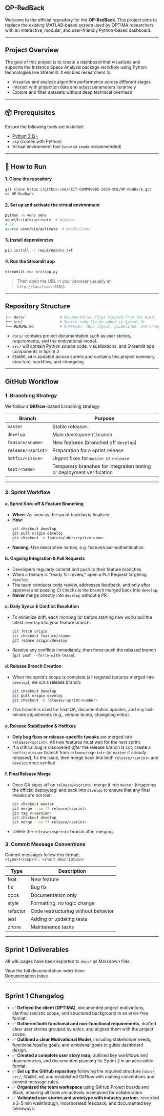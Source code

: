 ## OP-RedBack

Welcome to the official repository for the **OP-RedBack**. This project aims to replace the existing MATLAB-based system used by OPTIMA researchers with an interactive, modular, and user-friendly Python-based dashboard.

---

##  Project Overview

The goal of this project is to create a dashboard that visualizes and supports the Instance Space Analysis package workflow using Python technologies like Streamlit. It enables researchers to:

- Visualize and analyze algorithm performance across different stages
- Interact with projection data and adjust parameters iteratively
- Explore and filter datasets without deep technical overhead

---

## 📦 Prerequisites

Ensure the following tools are installed:

- [Python 3.12+](https://www.python.org/downloads/)
- `pip` (comes with Python)
- Virtual environment tool (`venv` or `conda` recommended)

---

## 🚀 How to Run

#### 1. Clone the repository

```bash
git clone https://github.com/FEIT-COMP90082-2025-SM1/OP-RedBack.git
cd OP-RedBack
```

#### 2. Set up and activate the virtual environment

```bash
python -m venv venv
venv\Scripts\activate  # Windows
# or
source venv/bin/activate  # macOS/Linux
```

#### 3. Install dependencies

```bash
pip install -r requirements.txt
```

#### 4. Run the Streamlit app

```bash
streamlit run src/app.py
```

> Then open the URL in your browser (usually at `http://localhost:8501`).

---

## Repository Structure

```bash
├── docs/                # Documentation files (copied from the Wiki)
├── src/                 # Source code (to be added in Sprint 2)
└── README.md            # Overview, repo layout, guidelines, and changelog
```

- `docs/` contains project documentation such as user stories, requirements, and the motivational model.
- `src/` will contain Python source code, visualizations, and Streamlit app components in Sprint 2.
- `README.md` is updated across sprints and contains this project summary, structure, workflow, and changelog.

---

## GitHub Workflow

### 1. Branching Strategy  
We follow a **GitFlow**-based branching strategy:

| Branch                 | Purpose                                 |
|------------------------|-----------------------------------------|
| `master`               | Stable releases                         |
| `develop`              | Main development branch                 |
| `feature/<name>`       | New features (branched off `develop`)   |
| `release/<sprint>`     | Preparation for a sprint release        |
| `hotfix/<issue>`       | Urgent fixes for `master` or `release`  |
| `test/<name>`          | Temporary branches for integration testing or deployment verification |

---
### 2. Sprint Workflow

#### a. Sprint Kick-off & Feature Branching  
- **When**: As soon as the sprint backlog is finalized.  
- **How**:  
  ```bash
  git checkout develop
  git pull origin develop
  git checkout -b feature/<descriptive-name>
  ```  
- **Naming**: Use descriptive names, e.g. feature/user-authentication.

#### b. **Ongoing Integration & Pull Requests**  
   - Developers regularly commit and push to their feature branches.  
   - When a feature is “ready for review,” open a Pull Request targeting `develop`.  
   - The team conducts code review, addresses feedback, and only after approval and passing CI checks is the branch merged back into `develop`.  
   - **Never** merge directly into `develop` without a PR.

#### c. **Daily Syncs & Conflict Resolution**  
   - To minimize drift, each morning (or before starting new work) pull the latest `develop` into your feature branch:  
     ```bash
     git fetch origin  
     git checkout feature/<name>  
     git rebase origin/develop  
     ```  
   - Resolve any conflicts immediately, then force-push the rebased branch (`git push --force-with-lease`).

#### d. **Release Branch Creation**  
   - When the sprint’s scope is complete (all targeted features merged into `develop`), we cut a release branch:  
     ```bash
     git checkout develop  
     git pull origin develop  
     git checkout -b release/<sprint-number>  
     ```  
   - This branch is used for final QA, documentation updates, and any last-minute adjustments (e.g., version bump, changelog entry).

#### e. **Release Stabilization & Hotfixes**  
   - **Only bug fixes or release-specific tweaks** are merged into `release/<sprint>`. All new features must wait for the next sprint.  
   - If a critical bug is discovered _after_ the release branch is cut, create a `hotfix/<issue>` branch from `release/<sprint>` (or `master` if already released), fix the issue, then merge back into both `release/<sprint>` and `develop` once verified.

#### f. **Final Release Merge**  
   - Once QA signs off on `release/<sprint>`, merge it into `master` (triggering the official deploy/tag) and back into `develop` to ensure that any final tweaks are not lost:  
     ```bash
     git checkout master  
     git merge --no-ff release/<sprint>  
     git tag v<version>  
     git checkout develop  
     git merge --no-ff release/<sprint>  
     ```  
   - Delete the `release/<sprint>` branch after merging.

### 3. Commit Message Conventions

 Commit messages follow this format:  
`<type>(<scope>): <short description>`

| Type      | Description                            |
|-----------|----------------------------------------|
| feat      | New feature                            |
| fix       | Bug fix                                |
| docs      | Documentation only                     |
| style     | Formatting, no logic change            |
| refactor  | Code restructuring without behavior    |
| test      | Adding or updating tests               |
| chore     | Maintenance tasks                      |

---

##  Sprint 1 Deliverables

All wiki pages have been exported to `docs/` as Markdown files.

View the full documentation index here:  
[Documentation Index](./docs/README.md)

---

## Sprint 1 Changelog

- ✅ **Defined the client (OPTIMA)**, documented project motivations, clarified realistic scope, and structured background in an error-free format.  
- ✅ **Gathered both functional and non-functional requirements**, drafted clear user stories grouped by epics, and aligned them with the project scope.
- ✅ **Outlined a clear Motivational Model**, including stakeholder needs, functional/quality goals, and emotional goals to guide dashboard design.  
- ✅ **Created a complete user story map**, outlined key workflows and dependencies, and documented planning for Sprint 2 in an accessible format.  
- ✅ **Set up the GitHub repository** following the required structure (`docs/`, `src/`, `README.md`) and established GitFlow with naming conventions and commit message rules.  
- ✅ **Organised the team workspace** using GitHub Project boards and Slack, ensuring all tools are actively maintained for collaboration.  
- ✅ **Validated user stories and prototype with industry partner**, recorded a 3–5 min walkthrough, incorporated feedback, and documented key takeaways.  


